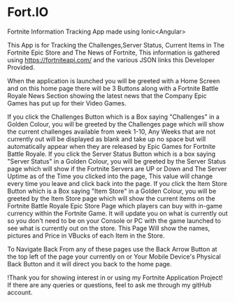 # Fort.IO
Fortnite Information Tracking App made using Ionic&lt;Angular>

This App is for Tracking the Challenges,Server Status, Current Items in The Fortnite Epic Store and The News of Fortnite,
This information is gathered using https://fortniteapi.com/ and the various JSON links this Developer Provided.

When the application is launched you will be greeted with a Home Screen and on this home page there will be 3 Buttons along with a
Fortnite Battle Royale News Section showing the latest news that the Company Epic Games has put up for their Video Games.

<Challenges>
If you click the Challenges Button which is a Box saying "Challenges" in a Golden Colour, you will be greeted by the Challenges page which will show the current challenges available from week 1-10, Any Weeks that are not currently out will be displayed as blank and take up no space but will automatically appear when they are released by Epic Games for Fortnite Battle Royale.
  
 <Server Status>
 If you click the Server Status Button which is a box saying "Server Status" in a Golden Colour,
 you will be greeted by the Server Status page which will show if the Fortnite Servers are UP or Down
 and The Server Uptime as of the Time you clicked into the page, This value will change every time you 
 leave and click back into the page.
  
<Item Store>
If you click the Item Store Button which is a Box saying "Item Store" in a Golden Colour, you will be greeted by the Item Store page which will show the current items on the Fortnite Battle Royale Epic Store Page which players can buy with in-game currency within the Fortnite Game. It will update you on what is currently out so you don't need to be on your Console or PC with the game launched to see what is currently out on the store. This Page Will show the names, pictures and Price in VBucks of each Item in the Store.
  
To Navigate Back From any of these pages use the Back Arrow Button at the top left of the page your currently on or Your Mobile Device's Physical Back Button and it will direct you back to the home page. 

!Thank you for showing interest in or using my Fortnite Application Project!
If there are any queries or questions, feel to ask me through my gitHub account.
  
